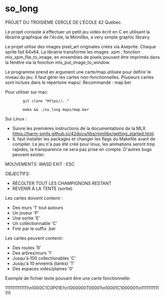 # so_long

PROJET DU TROISIÈME CERCLE DE L'ÉCOLE 42 Québec. 

Le projet consiste à effectuer un petit jeu vidéo écrit en C en utilisant la librairie graphique de l'école, la Minnilibx, a very simple graphic librairy.

Le projet utilise des images pixel_art originales créés via Aseprite. Chaque sprite fait 64x64. La librairie transforme les images .xpm , fonction mlx_xpm_file_to_image, en ensembles de pixels pouvant être imprimés dans la fenêtre via la fonction mlx_put_image_to_window. 

Le programme prend en argument une carte/map utilisée pour définir le niveau du jeu. Il faut gérer les cartes non-fonctionnelles. Plusieurs cartes sont inclues dans le répertoire maps/. Recommandé : map.ber

Pour utiliser sur mac:
            
            git clone "Https//.."
            
            make && ./so_long maps/map.ber
            
Sur Linux :
- Suivre les premières instructions de la documentations de la MLX
https://harm-smits.github.io/42docs/libs/minilibx/getting_started.html
- IL faut installer les packages et changer les flags du Makefile avant de compiler. 
Le jeu n'a pas été créé pour linux, les animations seront trop rapides, la transparence ne sera pas prise en compte. D'autres bugs peuvent exister. 


MOUVEMENTS:   WASD         EXIT : ESC

OBJECTIFS:
  - RÉCOLTER TOUT LES CHAMPIGNONS RESTANT
  - REVENIR À LA TENTE (sortie)

  Les cartes doivent contenir :
  - Des murs '1' tout autours
  - Un joueur 'P'
  - Une sortie 'E' 
  - Un collectionnable 'C' 
  - Finir par le suffix .ber

  Les cartes peuvent contenir: 
  - Des routes 'R'
  - Des arbres/murs '1'
  - Jusqu'à 100 collectionables 'C'
  - Jusqu'à 10 ennemis (tanks) 'T'
  - Des espaces vides/plaines '0'

Exemple de fichier texte pouvant être une carte fonctionnelle:

1111111111111\n1000C1C0P01E1\n1000000T00001\n10001C1000001\n1111111111111

